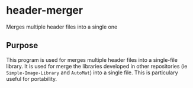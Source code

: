 # header-merger
Merges multiple header files into a single one

## Purpose
This program is used for merges multiple header files into a single-file library. It is used for merge the libraries developed in other repositories (ie `Simple-Image-Library` and `AutoMat`) into a single file. This is particulary useful for portability.

